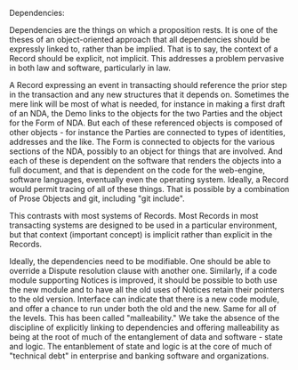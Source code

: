 Dependencies:

Dependencies are the things on which a proposition rests.  It is one of the theses of an object-oriented approach that all dependencies should be expressly linked to, rather than be implied. That is to say, the context of a Record should be explicit, not implicit. This addresses a problem pervasive in both law and software, particularly in law.

A Record expressing an event in transacting should reference the prior step in the transaction and any new structures that it depends on.  Sometimes the mere link will be most of what is needed, for instance in making a first draft of an NDA, the Demo links to the objects for the two Parties and the object for the Form of NDA.  But each of these referenced objects is composed of other objects - for instance the Parties are connected to types of identities, addresses and the like.  The Form is connected to objects for the various sections of the NDA, possibly to an object for things that are involved.  And each of these is dependent on the software that renders the objects into a full document, and that is dependent on the code for the web-engine, software languages, eventually even the operating system.  Ideally, a Record would permit tracing of all of these things. That is possible by a combination of Prose Objects and git, including "git include".

This contrasts with most systems of Records.  Most Records in most transacting systems are designed to be used in a particular environment, but that context (important concept) is implicit rather than explicit in the Records.

Ideally, the dependencies need to be modifiable.  One should be able to override a Dispute resolution clause with another one.  Similarly, if a code module supporting Notices is improved, it should be possible to both use the new module and to have all the old uses of Notices retain their pointers to the old version.  Interface can indicate that there is a new code module, and offer a chance to run under both the old and the new.  Same for all of the levels.  This has been called "malleability."  We take the absence of the discipline of explicitly linking to dependencies and offering malleability as being at the root of much of the entanglement of data and software - state and logic.  The entanblement of state and logic is at the core of much of "technical debt" in enterprise and banking software and organizations.  



